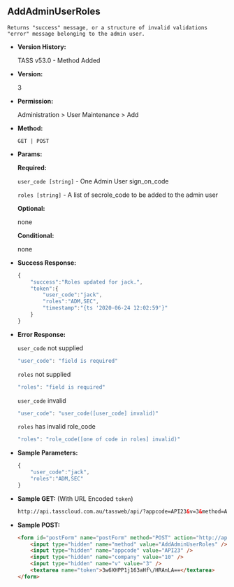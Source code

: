 **AddAdminUserRoles**
----
	Returns "success" message, or a structure of invalid validations "error" message belonging to the admin user.

* **Version History:**

	TASS v53.0 - Method Added

* **Version:**

	3

* **Permission:**

   Administration > User Maintenance > Add

* **Method:**

	`GET | POST`
  
* **Params:**

   **Required:**
 
	`user_code [string]` - One Admin User sign_on_code

	`roles [string]` - A list of secrole_code to be added to the admin user

   **Optional:**

	none

   **Conditional:**

	none

* **Success Response:**

    ```javascript
	{
	    "success":"Roles updated for jack.",
	    "token":{
	        "user_code":"jack",
	        "roles":"ADM,SEC",
	        "timestamp":"{ts '2020-06-24 12:02:59'}"
	    }
	}
    ```
 
* **Error Response:**

    `user_code` not supplied
    ```javascript
    "user_code": "field is required"
    ```

    `roles` not supplied
    ```javascript
    "roles": "field is required"
    ```

    `user_code` invalid
    ```javascript
    "user_code": "user_code([user_code] invalid)"
    ```

    `roles` has invalid role_code
    ```javascript
    "roles": "role_code([one of code in roles] invalid)"
    ```
    
* **Sample Parameters:**

	```javascript
	{
		"user_code":"jack",
		"roles":"ADM,SEC"
	}
	```

* **Sample GET:** (With URL Encoded `token`)

	```HTML
	http://api.tasscloud.com.au/tassweb/api/?appcode=API23&v=3&method=AddAdminUserRoles&token=3w6XHPP1j163aHf%2FHRAnLA%3D%3D&company=10
	```
  
* **Sample POST:**

	```HTML
	<form id="postForm" name="postForm" method="POST" action="http://api.tasscloud.com.au/tassweb/api/">
		<input type="hidden" name="method" value="AddAdminUserRoles" />
		<input type="hidden" name="appcode" value="API23" />
		<input type="hidden" name="company" value="10" />
		<input type="hidden" name="v" value="3" />
		<textarea name="token">3w6XHPP1j163aHf\/HRAnLA==</textarea>
	</form>
	```